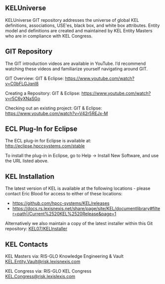 KELUniverse
------
KELUniverse GIT repository addresses the universe of global KEL definitions, associations, USE'es, black box, and white box attributes. Entity model and definitions are created and maintained by KEL Entity Masters who are in compliance with KEL Congress.

GIT Repository
------
The GIT introduction videos are available in YouTube. I’d recommend watching these videos and familiarize yourself navigating around GIT.  

GIT Overview: GIT & Eclipse: https://www.youtube.com/watch?v=C0bFLGJqnI8

Creating a Repository: GIT & Eclipse: https://www.youtube.com/watch?v=r5C6yXNaSGo

Checking out an existing project: GIT & Eclipse: https://www.youtube.com/watch?v=V42r5REJx-M

ECL Plug-In for Eclipse 
------
The ECL plug-in for Eclipse is available at: http://eclipse.hpccsystems.com/stable

To install the plug-in in Eclipse, go to Help -> Install New Software, and use the URL listed above. 

KEL Installation
------
The latest version of KEL is available at the following locations - please contact Eric Blood for access to either of these locations: 
  * https://github.com/hpcc-systems/KEL/releases
  * https://docs.rs.lexisnexis.net/share/page/site/KEL/documentlibrary#filter=path|/Current%2520KEL%2520Release&page=1

Alternatively we also maintain a copy of the latest installer within this Git repository:
[KEL07/KELInstaller](KEL07/KELInstaller)

KEL Contacts
------
KEL Masters via: RIS-GLO Knowledge Engineering & Vault KEL.Entity.Vault@risk.lexisnexis.com

KEL Congress via: RIS-GLO KEL Congress KEL.Congress@risk.lexislexis.com


